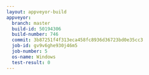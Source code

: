 ```yaml
---
layout: appveyor-build
appveyor:
  branch: master
  build-id: 50194306
  build-number: 746
  commit: 3b87251f4f313eca458fc8936d36723bd0e35cc3
  job-id: gv9v6ghe930j46m5
  job-number: 5
  os-name: Windows
  test-result: 0
---
```

